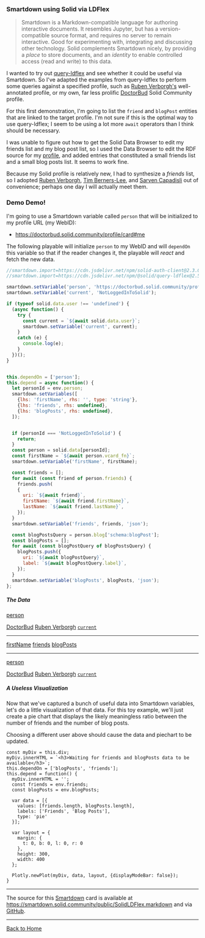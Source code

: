 ### Smartdown using Solid via LDFlex

> Smartdown is a Markdown-compatible language for authoring interactive documents. It resembles Jupyter, but has a version-compatible source format, and requires no server to remain interactive. Good for experimenting with, integrating and discussing other technology. Solid complements Smartdown nicely, by providing a *place* to store documents, and an *identity* to enable controlled access (read and write) to this data.

I wanted to try out [query-ldflex](https://github.com/solid/query-ldflex) and see whether it could be useful via Smartdown. So I've adapted the examples from query-ldflex to perform some queries against a specified profile, such as [Ruben Verborgh's](https://ruben.verborgh.org/profile/#me) well-annotated profile, or my own, far less prolific [DoctorBud](https://doctorbud.solid.community/profile/card#me) Solid Community profile.

For this first demonstration, I'm going to list the `friend` and `blogPost` entities that are linked to the target profile. I'm not sure if this is the optimal way to use query-ldflex; I seem to be using a lot more `await` operators than I think should be necessary.

I was unable to figure out how to get the Solid Data Browser to edit my friends list and my blog post list, so I used the Data Browser to edit the RDF source for my [profile](https://doctorbud.solid.community/profile/card), and added entries that constituted a small friends list and a small blog posts list. It seems to work fine.

Because my Solid profile is relatively new, I had to synthesize a *friends* list, so I adopted [Ruben Verborgh](https://ruben.verborgh.org/profile/#me), [Tim Berners-Lee](https://www.w3.org/People/Berners-Lee/card#i), and [Sarven Capadisli](https://csarven.ca/#i) out of convenience; perhaps one day I will actually meet them.

### Demo Demo!

I'm going to use a Smartdown variable called `person` that will be initialized to my profile URL (my WebID):
- https://doctorbud.solid.community/profile/card#me

The following playable will initialize `person` to my WebID and will `dependOn` this variable so that if the reader changes it, the playable will *react* and fetch the new data.

```javascript /playable/autoplay
//smartdown.import=https://cdn.jsdelivr.net/npm/solid-auth-client@2.3.0/dist-lib/solid-auth-client.bundle.js
//smartdown.import=https://cdn.jsdelivr.net/npm/@solid/query-ldflex@2.5.1/dist/solid-query-ldflex.bundle.js

smartdown.setVariable('person', 'https://doctorbud.solid.community/profile/card#me');
smartdown.setVariable('current', 'NotLoggedInToSolid');

if (typeof solid.data.user !== 'undefined') {
  (async function() {
    try {
      const current = `${await solid.data.user}`;
      smartdown.setVariable('current', current);
    }
    catch (e) {
      console.log(e);
    }
  })();
}


this.dependOn = ['person'];
this.depend = async function() {
  let personId = env.person;
  smartdown.setVariables([
    {lhs: 'firstName', rhs: '', type: 'string'},
    {lhs: 'friends', rhs: undefined},
    {lhs: 'blogPosts', rhs: undefined},
  ]);


  if (personId === 'NotLoggedInToSolid') {
    return;
  }
  const person = solid.data[personId];
  const firstName = `${await person.vcard_fn}`;
  smartdown.setVariable('firstName', firstName);

  const friends = [];
  for await (const friend of person.friends) {
    friends.push(
    {
      uri: `${await friend}`,
      firstName: `${await friend.firstName}`,
      lastName: `${await friend.lastName}`,
    });
  }
  smartdown.setVariable('friends', friends, 'json');

  const blogPostsQuery = person.blog['schema:blogPost'];
  const blogPosts = [];
  for await (const blogPostQuery of blogPostsQuery) {
    blogPosts.push({
      uri: `${await blogPostQuery}`,
      label: `${await blogPostQuery.label}`,
    });
  }
  smartdown.setVariable('blogPosts', blogPosts, 'json');
};
```

##### The Data

[person](:?person|text)

[DoctorBud](:=person='https://doctorbud.solid.community/profile/card#me')
[Ruben Verborgh](:=person='https://ruben.verborgh.org/profile/#me')
[`current`](:=person=current)

---

[firstName](:!firstName)
[friends](:!friends)
[blogPosts](:!blogPosts)

---

[person](:?person|text)

[DoctorBud](:=person='https://doctorbud.solid.community/profile/card#me')
[Ruben Verborgh](:=person='https://ruben.verborgh.org/profile/#me')
[`current`](:=person=current)

##### A Useless Visualization

Now that we've captured a bunch of useful data into Smartdown variables, let's do a little visualization of that data. For this toy example, we'll just create a pie chart that displays the likely meaningless ratio between the number of friends and the number of blog posts.

Choosing a different user above should cause the data and piechart to be updated.

```plotly/autoplay/playable
const myDiv = this.div;
myDiv.innerHTML = `<h3>Waiting for friends and blogPosts data to be available</h3>`;
this.dependOn = ['blogPosts', 'friends'];
this.depend = function() {
  myDiv.innerHTML = '';
  const friends = env.friends;
  const blogPosts = env.blogPosts;

  var data = [{
    values: [friends.length, blogPosts.length],
    labels: ['Friends', 'Blog Posts'],
    type: 'pie'
  }];

  var layout = {
    margin: {
      t: 0, b: 0, l: 0, r: 0
    },
    height: 300,
    width: 400
  };

  Plotly.newPlot(myDiv, data, layout, {displayModeBar: false});
}

```

---

The source for this [Smartdown](https://smartdown.io) card is available at https://smartdown.solid.community/public/SolidLDFlex.markdown and via [GitHub](https://github.com/smartdown/solid/public/SolidLDFlex.markdown).

---

[Back to Home](:@/public/Home.markdown)

